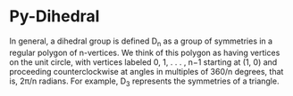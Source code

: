 # Py-Dihedral
In general, a dihedral group is defined D<sub>n</sub> as a group of symmetries in a regular polygon of n-vertices. We think of this polygon as having vertices on the unit circle,
with vertices labeled 0, 1, . . . , n−1 starting at (1, 0) and proceeding counterclockwise
at angles in multiples of 360/n degrees, that is, 2π/n radians. For example, D<sub>3</sub> represents the symmetries of a triangle.